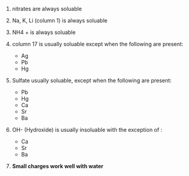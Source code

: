 1. nitrates are always soluable
2. Na, K, Li (column 1) is always soluable
3. NH4 + is always soluable
4. column 17 is usually soluable except when the following are present:
   - Ag
   - Pb
   - Hg

5. Sulfate usually soluable, except when the following are present:

   - Pb
   - Hg
   - Ca
   - Sr
   - Ba

6. OH- (Hydroxide) is usually insoluable with the exception of :
   
   - Ca
   - Sr
   - Ba
  
7. **Small charges work well with water**


